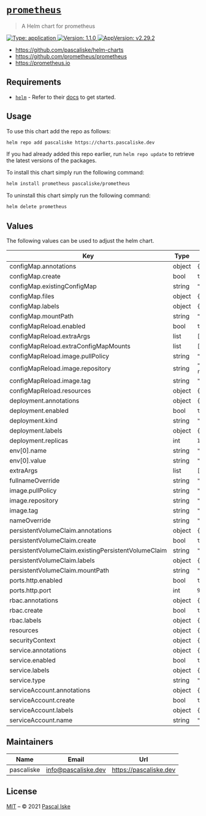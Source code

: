 # [`prometheus`](https://github.com/pascaliske/helm-charts)

> A Helm chart for prometheus

[![Type: application](https://img.shields.io/badge/Type-application-informational?style=flat-square) ](https://github.com/pascaliske/helm-charts)[![Version: 1.1.0](https://img.shields.io/badge/Version-1.1.0-informational?style=flat-square) ](https://github.com/pascaliske/helm-charts)[![AppVersion: v2.29.2](https://img.shields.io/badge/AppVersion-v2.29.2-informational?style=flat-square) ](https://github.com/pascaliske/helm-charts)

* <https://github.com/pascaliske/helm-charts>
* <https://github.com/prometheus/prometheus>
* <https://prometheus.io>

## Requirements

- [`helm`](https://helm.sh) - Refer to their [docs](https://helm.sh/docs) to get started.

## Usage

To use this chart add the repo as follows:

```sh
helm repo add pascaliske https://charts.pascaliske.dev
```

If you had already added this repo earlier, run `helm repo update` to retrieve the latest versions of the packages.

To install this chart simply run the following command:

```sh
helm install prometheus pascaliske/prometheus
```

To uninstall this chart simply run the following command:

```sh
helm delete prometheus
```

## Values

The following values can be used to adjust the helm chart.

| Key | Type | Default | Description |
|-----|------|---------|-------------|
| configMap.annotations | object | `{}` |  |
| configMap.create | bool | `true` |  |
| configMap.existingConfigMap | string | `""` |  |
| configMap.files | object | `{}` |  |
| configMap.labels | object | `{}` |  |
| configMap.mountPath | string | `"/etc/config"` |  |
| configMapReload.enabled | bool | `true` |  |
| configMapReload.extraArgs | list | `[]` |  |
| configMapReload.extraConfigMapMounts | list | `[]` |  |
| configMapReload.image.pullPolicy | string | `"IfNotPresent"` |  |
| configMapReload.image.repository | string | `"jimmidyson/configmap-reload"` |  |
| configMapReload.image.tag | string | `"v0.5.0"` |  |
| configMapReload.resources | object | `{}` |  |
| deployment.annotations | object | `{}` |  |
| deployment.enabled | bool | `true` |  |
| deployment.kind | string | `"Deployment"` |  |
| deployment.labels | object | `{}` |  |
| deployment.replicas | int | `1` |  |
| env[0].name | string | `"TZ"` |  |
| env[0].value | string | `"UTC"` |  |
| extraArgs | list | `[]` |  |
| fullnameOverride | string | `""` |  |
| image.pullPolicy | string | `"IfNotPresent"` |  |
| image.repository | string | `"prom/prometheus"` |  |
| image.tag | string | `"v2.29.2"` |  |
| nameOverride | string | `""` |  |
| persistentVolumeClaim.annotations | object | `{}` |  |
| persistentVolumeClaim.create | bool | `true` |  |
| persistentVolumeClaim.existingPersistentVolumeClaim | string | `""` |  |
| persistentVolumeClaim.labels | object | `{}` |  |
| persistentVolumeClaim.mountPath | string | `"/prometheus"` |  |
| ports.http.enabled | bool | `true` |  |
| ports.http.port | int | `9090` |  |
| rbac.annotations | object | `{}` |  |
| rbac.create | bool | `true` |  |
| rbac.labels | object | `{}` |  |
| resources | object | `{}` |  |
| securityContext | object | `{}` |  |
| service.annotations | object | `{}` |  |
| service.enabled | bool | `true` |  |
| service.labels | object | `{}` |  |
| service.type | string | `"ClusterIP"` |  |
| serviceAccount.annotations | object | `{}` |  |
| serviceAccount.create | bool | `true` |  |
| serviceAccount.labels | object | `{}` |  |
| serviceAccount.name | string | `""` |  |

## Maintainers

| Name | Email | Url |
| ---- | ------ | --- |
| pascaliske | info@pascaliske.dev | https://pascaliske.dev |

## License

[MIT](LICENSE.md) – © 2021 [Pascal Iske](https://pascaliske.dev)
